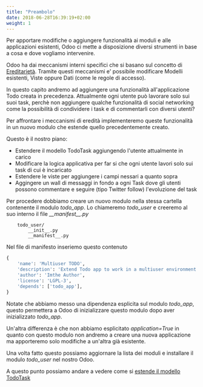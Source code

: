 ```yaml
---
title: "Preambolo"
date: 2018-06-28T16:39:19+02:00
weight: 1
---
```


Per apportare modifiche o aggiungere funzionalità ai moduli e alle applicazioni esistenti, Odoo ci mette a disposizione diversi strumenti in base a cosa e dove vogliamo intervenire.

Odoo ha dai meccanismi interni specifici che si basano sul concetto di [Ereditarietà](https://it.wikipedia.org/wiki/Ereditariet%C3%A0_(informatica)). Tramite questi meccanismi e' possibile modificare Modelli esistenti, Viste oppure Dati (come le regole di accesso).

In questo capito andremo ad aggiungere una funzionalità all'applicazione Todo creata in precedenza. Attualmente ogni utente può lavorare solo sui suoi task, perchè non aggiungere qualche funzionalità di social networking come la possibilità di condividere i task e di commentarli con diversi utenti?

Per affrontare i meccanismi di eredità implementeremo queste funzionalità in un nuovo modulo che estende quello precedentemente creato.

Questo è il nostro piano:

- Estendere il modello TodoTask aggiungendo l'utente attualmente in carico 
- Modificare la logica applicativa per far si che ogni utente lavori solo sui task di cui è incaricato
- Estendere le viste per aggiungere i campi nessari a quanto sopra
- Aggingere un wall di messaggi in fondo a ogni Task dove gli utenti possono commentare e seguire (tipo Twitter follow) l'evoluzione del task

Per procedere dobbiamo creare un nuovo modulo nella stessa cartella contenente il modulo _todo\_app_. Lo chiameremo _todo\_user_ e creeremo al suo interno il file _\_\_manifest\_\_.py_

```
    todo_user/
        __init__.py
        __manifest__.py
```

Nel file di manifesto inseriemo questo contenuto

```python
{
    'name': 'Multiuser TODO',
    'description': 'Extend Todo app to work in a multiuser environment',
    'author': 'Imthe Author',
    'license': 'LGPL-3',
    'depends': ['todo_app'],
}
```

Notate che abbiamo messo una dipendenza esplicita sul modulo _todo\_app_, questo permettera a Odoo di inizializzare questo modulo dopo aver inizializzato _todo\_app_.

Un'altra differenza è che non abbiamo esplicitato _application=True_ in quanto con questo modulo non andremo a creare una nuova applicazione ma apporteremo solo modifiche a un'altra già esistente.

Una volta fatto questo possiamo aggiornare la lista dei moduli e installare il modulo _todo\_user_ nel nostro Odoo.

A questo punto possiamo andare a vedere come si [estende il modello TodoTask](/odoo.workshop/inheritance/estendere_modelli/)

